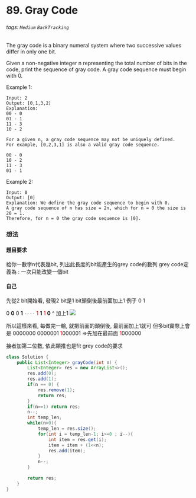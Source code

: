 # 89. Gray Code

###### tags: `Medium` `BackTracking`
The gray code is a binary numeral system where two successive values differ in only one bit.

Given a non-negative integer n representing the total number of bits in the code, print the sequence of gray code. A gray code sequence must begin with 0.

Example 1:
```
Input: 2
Output: [0,1,3,2]
Explanation:
00 - 0
01 - 1
11 - 3
10 - 2

For a given n, a gray code sequence may not be uniquely defined.
For example, [0,2,3,1] is also a valid gray code sequence.

00 - 0
10 - 2
11 - 3
01 - 1
```
Example 2:
```
Input: 0
Output: [0]
Explanation: We define the gray code sequence to begin with 0.
A gray code sequence of n has size = 2n, which for n = 0 the size is 20 = 1.
Therefore, for n = 0 the gray code sequence is [0].
```


### 想法
#### 題目要求
給你一數字n代表幾bit, 列出此長度的bit能產生的grey code的數列
grey code定義為 : 一次只能改變一個bit

#### 自己
先從2 bit開始看, 發現2 bit是1 bit顛倒後最前面加上1
例子 
0
1

0 **0**
0 **1**
`----` 
<font style="color:red">1</font> **1**
<font style="color:red">1</font> **0**
^
加上1
![](https://i.imgur.com/wwDjfHV.png)


所以這樣來看, 每做完一輪, 就把前面的顛倒後, 最前面加上1就可
但多bit實際上會是
0000000
0000001
<font style="color:red">1</font>000001  =>先加在最前面
<font style="color:red">1</font>000000

接者加第二位數, 依此類推也是fit grey code的要求

```java
class Solution {
    public List<Integer> grayCode(int n) {
        List<Integer> res = new ArrayList<>();
        res.add(0);
        res.add(1);
        if(n == 0) {
            res.remove(1);
            return res;
        }
        if(n==1) return res;
        n--;
        int temp_len;
        while(n>0){
            temp_len = res.size();
            for(int i = temp_len-1; i>=0 ; i--){
                int item = res.get(i);
                item = item + (1<<n);
                res.add(item);
            }
            n--;
        }
        
        return res;
    }
}
```